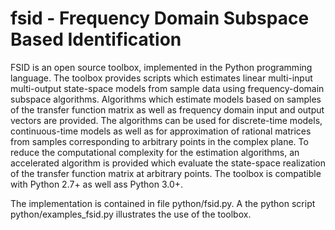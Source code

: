 # fsid - Frequency Domain Subspace Based Identification
FSID is an open source toolbox, implemented in the Python programming language. 
The toolbox provides scripts which estimates linear multi-input multi-output 
state-space models from sample data using frequency-domain subspace algorithms. 
Algorithms which estimate models based on samples of the transfer function matrix 
as well as frequency domain input and output vectors are provided. The
algorithms can be used for discrete-time models, continuous-time
models as well as for approximation of rational matrices from
samples corresponding to arbitrary points in the complex plane.
To reduce the computational complexity for the estimation
algorithms, an accelerated algorithm is provided which evaluate the
state-space realization of the transfer function matrix at arbitrary
points. The toolbox is compatible with Python 2.7+ as well ass Python 3.0+.
  
The implementation is contained in file python/fsid.py. A the python script python/examples_fsid.py 
illustrates the use of the toolbox. 
